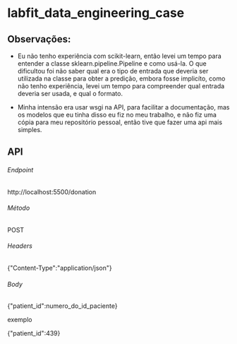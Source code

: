 # labfit_data_engineering_case

## Observações:

- Eu não tenho experiência com scikit-learn, então levei um tempo para entender a classe sklearn.pipeline.Pipeline e  como usá-la. O que dificultou foi não saber qual era o tipo de entrada que deveria ser utilizada na classe para obter a predição, embora fosse implicíto, como não tenho experiência, levei um tempo para compreender qual entrada deveria ser usada, e qual o formato.

- Minha intensão era usar wsgi na API, para facilitar a documentação, mas os modelos que eu tinha disso eu fiz no meu trabalho, e não fiz uma cópia para meu repositório pessoal, então tive que fazer uma api mais simples.


## API

###### Endpoint
http://localhost:5500/donation
###### Método
POST
###### Headers
{"Content-Type":"application/json"}
###### Body
{"patient_id":numero_do_id_paciente}

exemplo

{"patient_id":439}





